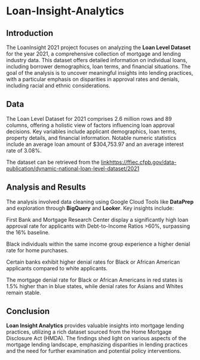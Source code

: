 # Loan-Insight-Analytics

## Introduction
The LoanInsight 2021 project focuses on analyzing the **Loan Level Dataset** for the year 2021, a comprehensive collection of mortgage and lending industry data. This dataset offers detailed information on individual loans, including borrower demographics, loan terms, and financial situations. The goal of the analysis is to uncover meaningful insights into lending practices, with a particular emphasis on disparities in approval rates and denials, including racial and ethnic considerations.

## Data
The Loan Level Dataset for 2021 comprises 2.6 million rows and 89 columns, offering a holistic view of factors influencing loan approval decisions. Key variables include applicant demographics, loan terms, property details, and financial information. Notable numeric statistics include an average loan amount of $304,753.97 and an average interest rate of 3.08%.

The dataset can be retrieved from the [link](https://ffiec.cfpb.gov/data-publication/dynamic-national-loan-level-dataset/2021)https://ffiec.cfpb.gov/data-publication/dynamic-national-loan-level-dataset/2021


## Analysis and Results
The analysis involved data cleaning using Google Cloud Tools like **DataPrep** and exploration through **BigQuery** and **Looker**. Key insights include:

First Bank and Mortgage Research Center display a significantly high loan approval rate for applicants with Debt-to-Income Ratios >60%, surpassing the 16% baseline.

Black individuals within the same income group experience a higher denial rate for home purchases.

Certain banks exhibit higher denial rates for Black or African American applicants compared to white applicants.

The mortgage denial rate for Black or African Americans in red states is 1.5% higher than in blue states, while denial rates for Asians and Whites remain stable.

## Conclusion
**Loan Insight Analytics** provides valuable insights into mortgage lending practices, utilizing a rich dataset sourced from the Home Mortgage Disclosure Act (HMDA). The findings shed light on various aspects of the mortgage lending landscape, emphasizing disparities in lending practices and the need for further examination and potential policy interventions.

